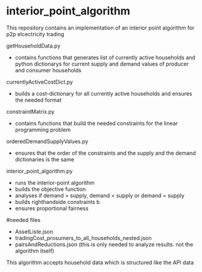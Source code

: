 # interior_point_algorithm
This repository contains an implementation of an interior point algorithm for p2p elcectricity trading


getHouseholdData.py
- contains functions that generates list of currently
  active households and python dictionarys for current
  supply and demand values of producer and consumer households

currentlyActiveCostDict.py
- builds a cost-dictionary for all currently active households
  and ensures the needed format


constraintMatrix.py
- contains functions that build the needed constraints for
  the linear programming problem

orderedDemandSupplyValues.py
-  ensures that the order of the constraints and the supply
   and the demand dictionaries is the same


interior_point_algorithm.py
-  runs the interior-point algorithm
-  builds the objective function
-  analyses if demand > supply, demand < supply or demand = supply
-  builds righthandside constraints b
-  ensures proportional fairness

#needed files
- AssetListe.json
- tradingCost_prosumers_to_all_households_nested.json
- pairsAndReductions.json (this is only needed to analyze results. not the algorithm itself)

This algorithm accepts household data which is structured like the API data
